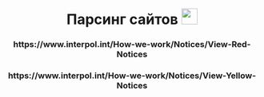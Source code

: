 <h1 align="center">Парсинг сайтов<a href="https://daniilshat.ru/" target="_blank"></a> 
<img src="https://github.com/blackcater/blackcater/raw/main/images/Hi.gif" height="32"/></h1>
<h3 align="center">https://www.interpol.int/How-we-work/Notices/View-Red-Notices</h3>
<h3 align="center">https://www.interpol.int/How-we-work/Notices/View-Yellow-Notices</h3>
